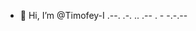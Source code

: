 - 👋 Hi, I’m @Timofey-I
  .--. .-. .. .-- . -
-.-.--
<!---
Timofey-I/Timofey-I is a ✨ special ✨ repository because its `README.md` (this file) appears on your GitHub profile.
You can click the Preview link to take a look at your changes.
--->
